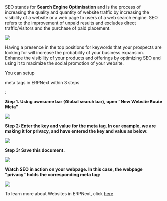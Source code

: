 SEO stands for **Search Engine Optimisation** and is the process of increasing the quality and quantity of website traffic by increasing the visibility of a website or a web page to users of a web search engine. SEO refers to the improvement of unpaid results and excludes direct traffic/visitors and the purchase of paid placement.

![](https://docs.erpnext.com/files/v8xyHVF.jpe)

Having a presence in the top positions for keywords that your prospects are looking for will increase the probability of your business expansion. Enhance the visibility of your products and offerings by optimizing SEO and using it to maximize the social promotion of your website.

You can setup

meta tags in ERPNext within 3 steps

:

**Step 1: Using awesome bar (Global search bar), open "New Website Route Meta"**

![](https://docs.erpnext.com/files/HDg5x4Z.png)

**Step 2: Enter the key and value for the meta tag. In our example, we are making it for privacy, and have entered the key and value as below:**

![](https://docs.erpnext.com/files/EX4HzWm.png)

**Step 3: Save this document.**

![](https://docs.erpnext.com/files/hmVrshs.png)

**Watch SEO in action on your webpage. In this case, the webpage "privacy" holds the corresponding meta tag:**

![](https://docs.erpnext.com/files/Zqx92Q5.png)

To learn more about Websites in ERPNext, click [here](https://erpnext.com/docs/user/manual/en/website)